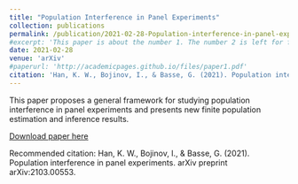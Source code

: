```yaml
---
title: "Population Interference in Panel Experiments"
collection: publications
permalink: /publication/2021-02-28-Population-interference-in-panel-experiments
#excerpt: 'This paper is about the number 1. The number 2 is left for future work.'
date: 2021-02-28
venue: 'arXiv'
#paperurl: 'http://academicpages.github.io/files/paper1.pdf'
citation: 'Han, K. W., Bojinov, I., & Basse, G. (2021). Population interference in panel experiments. arXiv preprint arXiv:2103.00553.'
---
```

This paper proposes a general framework for studying population interference in panel experiments and presents new finite population estimation and inference results.

[Download paper here](http://kevinwhan.github.io/files/paper-popinterference.pdf)

Recommended citation: Han, K. W., Bojinov, I., & Basse, G. (2021). Population interference in panel experiments. arXiv preprint arXiv:2103.00553.